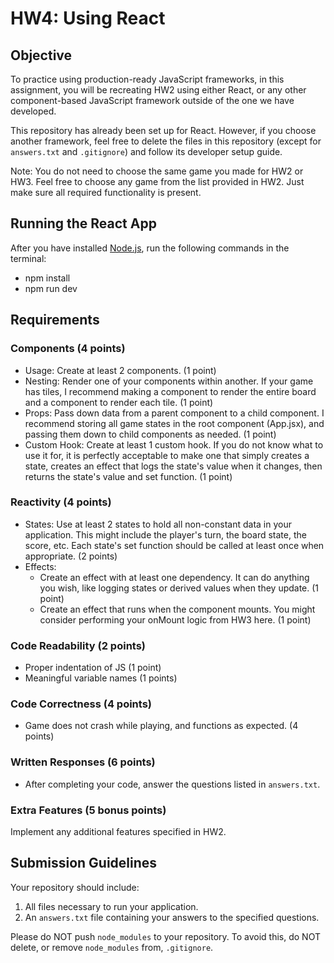 # HW4: Using React

## Objective
To practice using production-ready JavaScript frameworks, in this assignment, you will be recreating HW2 using either React, or any other component-based JavaScript framework outside of the one we have developed.

This repository has already been set up for React. However, if you choose another framework, feel free to delete the files in this repository (except for `answers.txt` and `.gitignore`) and follow its developer setup guide.

Note: You do not need to choose the same game you made for HW2 or HW3. Feel free to choose any game from the list provided in HW2. Just make sure all required functionality is present.

## Running the React App
After you have installed [Node.js](https://nodejs.org/en), run the following commands in the terminal:
- npm install
- npm run dev

## Requirements

### Components (4 points)
- Usage: Create at least 2 components. (1 point)
- Nesting: Render one of your components within another. If your game has tiles, I recommend making a component to render the entire board and a component to render each tile. (1 point)
- Props: Pass down data from a parent component to a child component. I recommend storing all game states in the root component (App.jsx), and passing them down to child components as needed. (1 point)
- Custom Hook: Create at least 1 custom hook. If you do not know what to use it for, it is perfectly acceptable to make one that simply creates a state, creates an effect that logs the state's value when it changes, then returns the state's value and set function. (1 point)

### Reactivity (4 points)
- States: Use at least 2 states to hold all non-constant data in your application. This might include the player's turn, the board state, the score, etc. Each state's set function should be called at least once when appropriate. (2 points)
- Effects:
    - Create an effect with at least one dependency. It can do anything you wish, like logging states or derived values when they update. (1 point)
    - Create an effect that runs when the component mounts. You might consider performing your onMount logic from HW3 here. (1 point)

### Code Readability (2 points)
- Proper indentation of JS (1 point)
- Meaningful variable names (1 points)

### Code Correctness (4 points)
- Game does not crash while playing, and functions as expected. (4 points)

### Written Responses (6 points)
- After completing your code, answer the questions listed in `answers.txt`.

### Extra Features (5 bonus points)
Implement any additional features specified in HW2.

## Submission Guidelines

Your repository should include:
1. All files necessary to run your application.
2. An `answers.txt` file containing your answers to the specified questions.

Please do NOT push `node_modules` to your repository. To avoid this, do NOT delete, or remove `node_modules` from, `.gitignore`.